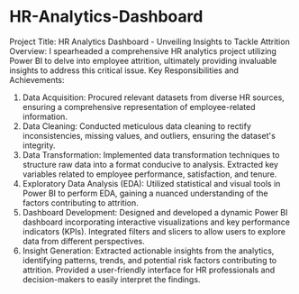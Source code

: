 # HR-Analytics-Dashboard
Project Title: HR Analytics Dashboard - Unveiling Insights to Tackle Attrition
Overview:
I spearheaded a comprehensive HR analytics project utilizing Power BI to delve into employee attrition, ultimately providing invaluable insights to address this critical issue.
Key Responsibilities and Achievements:
1.	Data Acquisition:
Procured relevant datasets from diverse HR sources, ensuring a comprehensive representation of employee-related information.
2.	Data Cleaning:
Conducted meticulous data cleaning to rectify inconsistencies, missing values, and outliers, ensuring the dataset's integrity.
3.	Data Transformation:
Implemented data transformation techniques to structure raw data into a format conducive to analysis.
Extracted key variables related to employee performance, satisfaction, and tenure.
4.	Exploratory Data Analysis (EDA):
Utilized statistical and visual tools in Power BI to perform EDA, gaining a nuanced understanding of the factors contributing to attrition.
5.	Dashboard Development:
Designed and developed a dynamic Power BI dashboard incorporating interactive visualizations and key performance indicators (KPIs).
Integrated filters and slicers to allow users to explore data from different perspectives.
6.	Insight Generation:
Extracted actionable insights from the analytics, identifying patterns, trends, and potential risk factors contributing to attrition.
Provided a user-friendly interface for HR professionals and decision-makers to easily interpret the findings.



